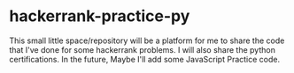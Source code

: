 # hackerrank-practice-py
This small little space/repository will be a platform for me to share the code that I've done for some hackerrank problems. I will also share the python certifications. In the future, Maybe I'll add some JavaScript Practice code.
